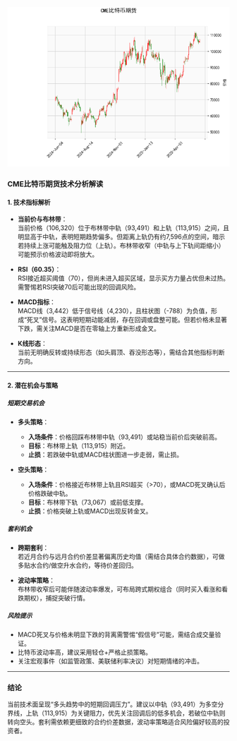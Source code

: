 ![图](cmebtc.png)



### CME比特币期货技术分析解读

#### 1. 技术指标解析
- **当前价与布林带**：  
  当前价格（106,320）位于布林带中轨（93,491）和上轨（113,915）之间，且明显高于中轨，表明短期趋势偏多。但距离上轨仍有约7,596点的空间，暗示若持续上涨可能触及阻力位（上轨）。布林带收窄（中轨与上下轨间距缩小）可能预示价格波动即将放大。

- **RSI（60.35）**：  
  RSI接近超买阈值（70），但尚未进入超买区域，显示买方力量占优但未过热。需警惕若RSI突破70后可能出现的回调风险。

- **MACD指标**：  
  MACD线（3,442）低于信号线（4,230），且柱状图（-788）为负值，形成“死叉”信号。这表明短期动能减弱，存在回调或盘整可能。但若价格未显著下跌，需关注MACD是否在零轴上方重新形成金叉。

- **K线形态**：  
  当前无明确反转或持续形态（如头肩顶、吞没形态等），需结合其他指标判断方向。

---

#### 2. 潜在机会与策略

##### **短期交易机会**
- **多头策略**：  
  - **入场条件**：价格回踩布林带中轨（93,491）或站稳当前价后突破前高。  
  - **目标**：布林带上轨（113,915）附近。  
  - **止损**：若跌破中轨或MACD柱状图进一步走弱，需止损。

- **空头策略**：  
  - **入场条件**：价格接近布林带上轨且RSI超买（>70），或MACD死叉确认后价格跌破中轨。  
  - **目标**：布林带下轨（73,067）或前低支撑。  
  - **止损**：价格突破上轨或MACD出现反转金叉。

##### **套利机会**
- **跨期套利**：  
  若近月合约与远月合约价差显著偏离历史均值（需结合具体合约数据），可做多贴水合约/做空升水合约，等待价差回归。

- **波动率策略**：  
  布林带收窄后可能伴随波动率爆发，可布局跨式期权组合（同时买入看涨和看跌期权），捕捉突破行情。

##### **风险提示**
- MACD死叉与价格未明显下跌的背离需警惕“假信号”可能，需结合成交量验证。  
- 比特币波动率高，建议采用轻仓+严格止损策略。  
- 关注宏观事件（如监管政策、美联储利率决议）对短期情绪的冲击。

---

### 结论  
当前技术面呈现“多头趋势中的短期回调压力”。建议以中轨（93,491）为多空分界线，上轨（113,915）为关键阻力，优先关注回调后的低多机会，若破位中轨则转向空头。套利需依赖更细致的合约价差数据，波动率策略适合风险偏好较高的投资者。